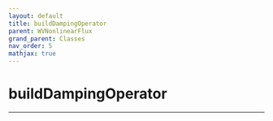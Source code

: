 ```yaml
---
layout: default
title: buildDampingOperator
parent: WVNonlinearFlux
grand_parent: Classes
nav_order: 5
mathjax: true
---
```


#  buildDampingOperator




---

